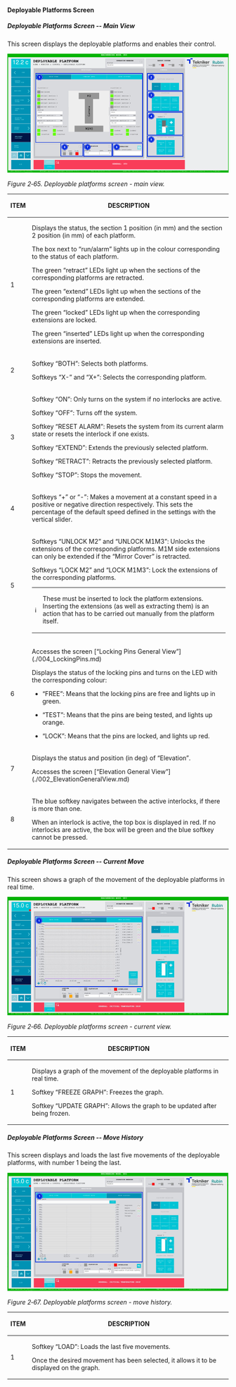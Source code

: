 #### Deployable Platforms Screen

##### Deployable Platforms Screen -- Main View

This screen displays the deployable platforms and enables their control.

![](../Resources/media/image81.png)

*Figure 2‑65. Deployable platforms screen - main view.*

<table class="table">
<thead>
<tr class="header">
<th><p>ITEM</p></th>
<th><p>DESCRIPTION</p></th>
</tr>
</thead>
<tbody>
<tr class="odd">
<td><p>1</p></td>
<td><p>Displays the status, the section 1 position (in mm) and the section 2 position (in mm) of each
platform.</p>
<p>The box next to “run/alarm” lights up in the colour corresponding to the status of each platform.</p>
<p>The green “retract” LEDs light up when the sections of the corresponding
platforms are retracted.</p>
<p>The green “extend” LEDs light up when the sections of the corresponding
platforms are extended.</p>
<p>The green “locked” LEDs light up when the corresponding extensions are
locked.</p>
<p>The green “inserted” LEDs light up when the corresponding extensions are
inserted.</p></td>
</tr>
<tr class="even">
<td><p>2</p></td>
<td><p>Softkey “BOTH”: Selects both platforms.</p>
<p>Softkeys “X-” and “X+”: Selects the corresponding platform.</p></td>
</tr>
<tr class="odd">
<td><p>3</p></td>
<td><p>Softkey “ON”: Only turns on the system if no interlocks are active.</p>
<p>Softkey “OFF”: Turns off the system.</p>
<p>Softkey “RESET ALARM”: Resets the system from its current alarm state or resets the
interlock if one exists.</p>
<p>Softkey “EXTEND”: Extends the previously selected platform.</p>
<p>Softkey “RETRACT”: Retracts the previously selected platform.</p>
<p>Softkey “STOP”: Stops the movement.</p></td>
</tr>
<tr class="even">
<td><p>4</p></td>
<td><p>Softkeys “+” or “-”: Makes a movement at a constant speed in a positive or negative direction
respectively. This sets the percentage of the default speed defined in the settings with the
vertical slider.</p></td>
</tr>
<tr class="odd">
<td><p>5</p></td>
<td><p>Softkeys “UNLOCK M2” and “UNLOCK M1M3”: Unlocks the extensions of the corresponding platforms.
M1M side extensions can only be extended if the “Mirror Cover” is retracted.</p>
<p>Softkeys “LOCK M2” and “LOCK M1M3”: Lock the extensions of the corresponding platforms.</p>
<table class="table">
<tbody>
<tr class="odd">
<td>ℹ️</td>
<td><p>These must be inserted to lock the platform extensions. Inserting the extensions
(as well as extracting them) is an action that has to be carried out manually from the platform itself.</p></td>
</tr>
</tbody>
</table></td>
</tr>
<tr class="even">
<td><p>6</p></td>
<td><p>Accesses the screen [“Locking Pins General View”](./004_LockingPins.md)</p>
<p>Displays the status of the locking pins and turns on the LED with the corresponding colour:</p>
<ul>
<li><p>“FREE”: Means that the locking pins are free and lights up in green.</p></li>
<li><p>“TEST”: Means that the pins are being tested, and lights up orange.</p></li>
<li><p>“LOCK”: Means that the pins are locked, and lights up red.</p></li>
</ul></td>
</tr>
<tr class="odd">
<td><p>7</p></td>
<td><p>Displays the status and position (in deg) of “Elevation”.</p>
<p>Accesses the screen [“Elevation General View”](./002_ElevationGeneralView.md)</p></td>
</tr>
<tr class="even">
<td><p>8</p></td>
<td><p>The blue softkey navigates between the active interlocks, if there is more than one.</p>
<p>When an interlock is active, the top box is displayed in red. If no interlocks are active, the
box will be green and the blue softkey cannot be pressed.</p></td>
</tr>
</tbody>
</table>

##### Deployable Platforms Screen -- Current Move

This screen shows a graph of the movement of the deployable platforms in real time.

![](../Resources/media/image82.png)

*Figure 2‑66. Deployable platforms screen - current view.*

<table class="table">
<thead>
<tr class="header">
<th><p>ITEM</p></th>
<th><p>DESCRIPTION</p></th>
</tr>
</thead>
<tbody>
<tr class="odd">
<td><p>1</p></td>
<td><p>Displays a graph of the movement of the deployable platforms in real time.</p>
<p>Softkey “FREEZE GRAPH”: Freezes the graph.</p>
<p>Softkey “UPDATE GRAPH”: Allows the graph to be updated after being frozen.</p></td>
</tr>
</tbody>
</table>

##### Deployable Platforms Screen -- Move History

This screen displays and loads the last five movements of the deployable platforms, with number 1 being the last.

![](../Resources/media/image83.png)

*Figure 2‑67. Deployable platforms screen - move history.*

<table class="table">
<thead>
<tr class="header">
<th><p>ITEM</p></th>
<th><p>DESCRIPTION</p></th>
</tr>
</thead>
<tbody>
<tr class="odd">
<td><p>1</p></td>
<td><p>Softkey “LOAD”: Loads the last five movements.</p>
<p>Once the desired movement has been selected, it allows it to be displayed on the graph.</p></td>
</tr>
</tbody>
</table>
